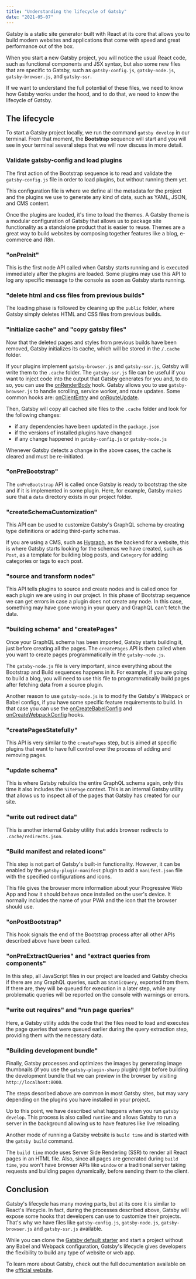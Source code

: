 ```yaml
---
title: "Understanding the lifecycle of Gatsby"
date: "2021-05-07"
---
```


Gatsby is a static site generator built with React at its core that allows you to build modern websites and applications that come with speed and great performance out of the box.

When you start a new Gatsby project, you will notice the usual React code, such as functional components and JSX syntax, but also some new files that are specific to Gatsby, such as `gatsby-config.js`, `gatsby-node.js`, `gatsby-browser.js`, and `gatsby-ssr`.

If we want to understand the full potential of these files, we need to know how Gatsby works under the hood, and to do that, we need to know the lifecycle of Gatsby.

## The lifecycle

To start a Gatsby project locally, we run the command `gatsby develop` in our terminal. From that moment, the **Bootstrap** sequence will start and you will see in your terminal several steps that we will now discuss in more detail.

### Validate gatsby-config and load plugins

The first action of the Bootstrap sequence is to read and validate the `gatsby-config.js` file in order to load plugins, but without running them yet.

This configuration file is where we define all the metadata for the project and the plugins we use to generate any kind of data, such as YAML, JSON, and CMS content.

Once the plugins are loaded, it's time to load the themes. A Gatsby theme is a modular configuration of Gatsby that allows us to package site functionality as a standalone product that is easier to reuse. Themes are a great way to build websites by composing together features like a blog, e-commerce and i18n.

### "onPreInit"

This is the first node API called when Gatsby starts running and is executed immediately after the plugins are loaded. Some plugins may use this API to log any specific message to the console as soon as Gatsby starts running.

### "delete html and css files from previous builds"

The loading phase is followed by cleaning up the `public` folder, where Gatsby simply deletes HTML and CSS files from previous builds.

### "initialize cache" and "copy gatsby files"

Now that the deleted pages and styles from previous builds have been removed, Gatsby initializes its cache, which will be stored in the `/.cache` folder.

If your plugins implement `gatsby-browser.js` and `gatsby-ssr.js`, Gatsby will write them to the `.cache` folder. The `gatsby-ssr.js` file can be useful if you want to inject code into the output that Gatsby generates for you and, to do so, you can use the [onRenderBody](https://www.gatsbyjs.com/docs/reference/config-files/gatsby-ssr/#onRenderBody) hook. Gatsby allows you to use `gatsby-browser.js` to handle scrolling, service worker, and route updates. Some common hooks are: [onClientEntry](https://www.gatsbyjs.com/docs/reference/config-files/gatsby-browser/#onClientEntry) and [onRouteUpdate](https://www.gatsbyjs.com/docs/reference/config-files/gatsby-browser/#onRouteUpdate).

Then, Gatsby will copy all cached site files to the `.cache` folder and look for the following changes:

- if any dependencies have been updated in the `package.json`
- if the versions of installed plugins have changed
- if any change happened in `gatsby-config.js` or `gatsby-node.js`

Whenever Gatsby detects a change in the above cases, the cache is cleared and must be re-initiated.

### "onPreBootstrap"

The `onPreBootstrap` API is called once Gatsby is ready to bootstrap the site and if it is implemented in some plugin. Here, for example, Gatsby makes sure that a `data` directory exists in our project folder.

### "createSchemaCustomization"

This API can be used to customize Gatsby's GraphQL schema by creating type definitions or adding third-party schemas.

If you are using a CMS, such as [Hygraph](https://hygraph.com), as the backend for a website, this is where Gatsby starts looking for the schemas we have created, such as `Post`, as a template for building blog posts, and `Category` for adding categories or tags to each post.

### "source and transform nodes"

This API tells plugins to source and create nodes and is called once for each plugin we are using in our project.
In this phase of Bootstrap sequence we can get errors in case a plugin does not create any node. In this case, something may have gone wrong in your query and GraphQL can't fetch the data.

### "building schema" and "createPages"

Once your GraphQL schema has been imported, Gatsby starts building it, just before creating all the pages. The `createPages` API is then called when you want to create pages programmatically in the `gatsby-node.js`.

The `gatsby-node.js` file is very important, since everything about the Bootstrap and Build sequences happens in it. For example, if you are going to build a blog, you will need to use this file to programmatically build pages after fetching data from a source plugin.

Another reason to use `gatsby-node.js` is to modify the Gatsby's Webpack or Babel configs, if you have some specific feature requirements to build. In that case you can use the [onCreateBabelConfig](https://www.gatsbyjs.com/docs/reference/config-files/gatsby-node/#onCreateBabelConfig) and [onCreateWebpackConfig](https://www.gatsbyjs.com/docs/reference/config-files/gatsby-node/#onCreateWebpackConfig) hooks.

### "createPagesStatefully"

This API is very similar to the `createPages` step, but is aimed at specific plugins that want to have full control over the process of adding and removing pages.

### "update schema"

This is where Gatsby rebuilds the entire GraphQL schema again, only this time it also includes the `SitePage` context. This is an internal Gatsby utility that allows us to inspect all of the pages that Gatsby has created for our site.

### "write out redirect data"

This is another internal Gatsby utility that adds browser redirects to `.cache/redirects.json`.

### "Build manifest and related icons"

This step is not part of Gatsby's built-in functionality. However, it can be enabled by the `gatsby-plugin-manifest` plugin to add a `manifest.json` file with the specified configurations and icons.

This file gives the browser more information about your Progressive Web App and how it should behave once installed on the user's device. It normally includes the name of your PWA and the icon that the browser should use.

### "onPostBootstrap"

This hook signals the end of the Bootstrap process after all other APIs described above have been called.

### "onPreExtractQueries" and "extract queries from components"

In this step, all JavaScript files in our project are loaded and Gatsby checks if there are any GraphQL queries, such as `StaticQuery`, exported from them.
If there are, they will be queued for execution in a later step, while any problematic queries will be reported on the console with warnings or errors.

### "write out requires" and "run page queries"

Here, a Gatsby utility adds the code that the files need to load and executes the page queries that were queued earlier during the query extraction step, providing them with the necessary data.

### "Building development bundle"

Finally, Gatsby processes and optimizes the images by generating image thumbnails (if you use the `gatsby-plugin-sharp` plugin) right before building the development bundle that we can preview in the browser by visiting `http://localhost:8000`.

The steps described above are common in most Gatsby sites, but may vary depending on the plugins you have installed in your project.

Up to this point, we have described what happens when you run `gatsby develop`. This process is also called `runtime` and allows Gatsby to run a server in the background allowing us to have features like live reloading.

Another mode of running a Gatsby website is `build time` and is started with the `gatsby build` command.

The `build time` mode uses Server Side Rendering (SSR) to render all React pages in an HTML file. Also, since all pages are generated during `build time`, you won't have browser APIs like `window` or a traditional server taking requests and building pages dynamically, before sending them to the client.

## Conclusion

Gatsby's lifecycle has many moving parts, but at its core it is similar to React's lifecycle. In fact, during the processes described above, Gatsby will expose some hooks that developers can use to customize their projects. That's why we have files like `gatsby-config.js`, `gatsby-node.js`, `gatsby-browser.js` and `gatsby-ssr.js` available.

While you can clone the [Gatsby default starter](https://github.com/gatsbyjs/gatsby-starter-default) and start a project without any Babel and Webpack configuration, Gatsby's lifecycle gives developers the flexibility to build any type of website or web app.

To learn more about Gatsby, check out the full documentation available on the [official website](https://www.gatsbyjs.com).
